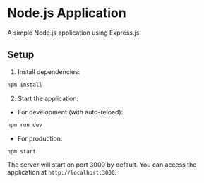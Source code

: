 # Node.js Application

A simple Node.js application using Express.js.

## Setup

1. Install dependencies:
```bash
npm install
```

2. Start the application:
- For development (with auto-reload):
```bash
npm run dev
```
- For production:
```bash
npm start
```

The server will start on port 3000 by default. You can access the application at `http://localhost:3000`. 